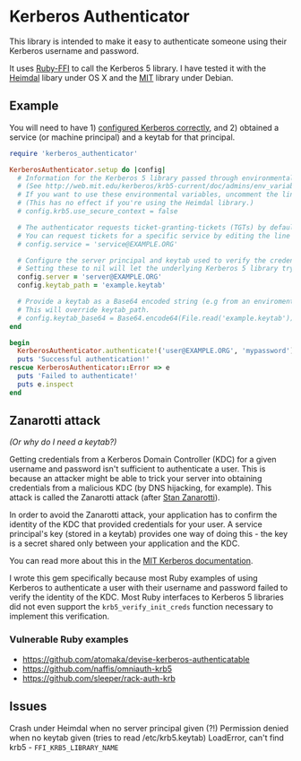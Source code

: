 # Kerberos Authenticator

This library is intended to make it easy to authenticate someone using their Kerberos username and password.

It uses [Ruby-FFI](https://github.com/ffi/ffi/) to call the Kerberos 5 library. I have tested it with the [Heimdal](https://www.h5l.org/) libary under OS X and the [MIT](http://web.mit.edu/kerberos/krb5-1.14/doc/) library under Debian.

## Example

You will need to have 1) [configured Kerberos correctly](http://web.mit.edu/kerberos/krb5-1.14/doc/admin/install_kdc.html#edit-kdc-configuration-files), and 2) obtained a service (or machine principal) and a keytab for that principal.

```ruby
require 'kerberos_authenticator'

KerberosAuthenticator.setup do |config|
  # Information for the Kerberos 5 library passed through environmental variables is ignored by default.
  # (See http://web.mit.edu/kerberos/krb5-current/doc/admins/env_variables.html)
  # If you want to use these environmental variables, uncomment the line below.
  # (This has no effect if you're using the Heimdal library.)
  # config.krb5.use_secure_context = false

  # The authenticator requests ticket-granting-tickets (TGTs) by default.
  # You can request tickets for a specific service by editing the line below.
  # config.service = 'service@EXAMPLE.ORG'

  # Configure the server principal and keytab used to verify the credentials received from the KDC.
  # Setting these to nil will let the underlying Kerberos 5 library try its own defaults.
  config.server = 'server@EXAMPLE.ORG'
  config.keytab_path = 'example.keytab'

  # Provide a keytab as a Base64 encoded string (e.g from an enviromental variable).
  # This will override keytab_path.
  # config.keytab_base64 = Base64.encode64(File.read('example.keytab'))
end

begin
  KerberosAuthenticator.authenticate!('user@EXAMPLE.ORG', 'mypassword')
  puts 'Successful authentication!'
rescue KerberosAuthenticator::Error => e
  puts 'Failed to authenticate!'
  puts e.inspect
end
```

## Zanarotti attack
*(Or why do I need a keytab?)*

Getting credentials from a Kerberos Domain Controller (KDC) for a given username and password isn't sufficient to authenticate a user. This is because an attacker might be able to trick your server into obtaining credentials from a malicious KDC (by DNS hijacking, for example). This attack is called the Zanarotti attack (after [Stan Zanarotti](http://www.mit.edu/people/srz/home.html)).

In order to avoid the Zanarotti attack, your application has to confirm the identity of the KDC that provided credentials for your user. A service principal's key (stored in a keytab) provides one way of doing this - the key is a secret shared only between your application and the KDC.

You can read more about this in the [MIT Kerberos documentation](http://web.mit.edu/kerberos/krb5-1.14/doc/appdev/init_creds.html). 

I wrote this gem specifically because most Ruby examples of using Kerberos to authenticate a user with their username and password failed to verify the identity of the KDC. Most Ruby interfaces to Kerberos 5 libraries did not even support the `krb5_verify_init_creds` function necessary to implement this verification.

### Vulnerable Ruby examples
* https://github.com/atomaka/devise-kerberos-authenticatable
* https://github.com/naffis/omniauth-krb5
* https://github.com/sleeper/rack-auth-krb

## Issues

Crash under Heimdal when no server principal given (?!)
Permission denied when no keytab given (tries to  read /etc/krb5.keytab)
LoadError, can't find krb5 - `FFI_KRB5_LIBRARY_NAME`